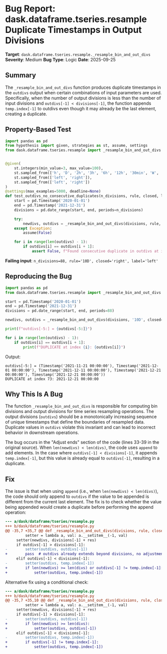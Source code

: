 # Bug Report: dask.dataframe.tseries.resample Duplicate Timestamps in Output Divisions

**Target**: `dask.dataframe.tseries.resample._resample_bin_and_out_divs`
**Severity**: Medium
**Bug Type**: Logic
**Date**: 2025-09-25

## Summary

The `_resample_bin_and_out_divs` function produces duplicate timestamps in the `outdivs` output when certain combinations of input parameters are used. Specifically, when the number of output divisions is less than the number of input divisions and `outdivs[-1] < divisions[-1]`, the function appends `temp.index[-1]` to outdivs even though it may already be the last element, creating a duplicate.

## Property-Based Test

```python
import pandas as pd
from hypothesis import given, strategies as st, assume, settings
from dask.dataframe.tseries.resample import _resample_bin_and_out_divs


@given(
    st.integers(min_value=3, max_value=100),
    st.sampled_from(['h', 'D', '2h', '3h', '6h', '12h', '30min', 'W', '2D', '3D', '5D', '7D', '10D']),
    st.sampled_from(['left', 'right']),
    st.sampled_from(['left', 'right'])
)
@settings(max_examples=5000, deadline=None)
def test_outdivs_no_consecutive_duplicates(n_divisions, rule, closed, label):
    start = pd.Timestamp('2020-01-01')
    end = pd.Timestamp('2021-12-31')
    divisions = pd.date_range(start, end, periods=n_divisions)

    try:
        newdivs, outdivs = _resample_bin_and_out_divs(divisions, rule, closed=closed, label=label)
    except Exception:
        assume(False)

    for i in range(len(outdivs) - 1):
        if outdivs[i] == outdivs[i + 1]:
            assert False, f"Found consecutive duplicate in outdivs at index {i}: {outdivs[i]}"
```

**Failing input**: `n_divisions=88, rule='10D', closed='right', label='left'`

## Reproducing the Bug

```python
import pandas as pd
from dask.dataframe.tseries.resample import _resample_bin_and_out_divs

start = pd.Timestamp('2020-01-01')
end = pd.Timestamp('2021-12-31')
divisions = pd.date_range(start, end, periods=88)

newdivs, outdivs = _resample_bin_and_out_divs(divisions, '10D', closed='right', label='left')

print(f"outdivs[-5:] = {outdivs[-5:]}")

for i in range(len(outdivs) - 1):
    if outdivs[i] == outdivs[i + 1]:
        print(f"DUPLICATE at index {i}: {outdivs[i]}")
```

Output:
```
outdivs[-5:] = (Timestamp('2021-11-21 00:00:00'), Timestamp('2021-12-01 00:00:00'), Timestamp('2021-12-11 00:00:00'), Timestamp('2021-12-21 00:00:00'), Timestamp('2021-12-21 00:00:00'))
DUPLICATE at index 73: 2021-12-21 00:00:00
```

## Why This Is A Bug

The function `_resample_bin_and_out_divs` is responsible for computing bin divisions and output divisions for time series resampling operations. The output divisions (`outdivs`) should be a monotonically increasing sequence of unique timestamps that define the boundaries of resampled data. Duplicate values in `outdivs` violate this invariant and can lead to incorrect behavior in downstream operations.

The bug occurs in the "Adjust ends" section of the code (lines 33-39 in the original source). When `len(newdivs) < len(divs)`, the code uses `append` to add elements. In the case where `outdivs[-1] < divisions[-1]`, it appends `temp.index[-1]`, but this value is already equal to `outdivs[-1]`, resulting in a duplicate.

## Fix

The issue is that when using `append` (i.e., when `len(newdivs) < len(divs)`), the code should only append to `outdivs` if the value to be appended is different from the current last element. The fix is to check whether the value being appended would create a duplicate before performing the append operation:

```diff
--- a/dask/dataframe/tseries/resample.py
+++ b/dask/dataframe/tseries/resample.py
@@ -35,7 +35,7 @@ def _resample_bin_and_out_divs(divisions, rule, closed="left", label="left"):
         setter = lambda a, val: a.__setitem__(-1, val)
     setter(newdivs, divisions[-1] + res)
     if outdivs[-1] > divisions[-1]:
-        setter(outdivs, outdivs[-1])
+        pass  # outdivs already extends beyond divisions, no adjustment needed
     elif outdivs[-1] < divisions[-1]:
-        setter(outdivs, temp.index[-1])
+        if len(newdivs) >= len(divs) or outdivs[-1] != temp.index[-1]:
+            setter(outdivs, temp.index[-1])
```

Alternative fix using a conditional check:
```diff
--- a/dask/dataframe/tseries/resample.py
+++ b/dask/dataframe/tseries/resample.py
@@ -35,7 +35,10 @@ def _resample_bin_and_out_divs(divisions, rule, closed="left", label="left"):
         setter = lambda a, val: a.__setitem__(-1, val)
     setter(newdivs, divisions[-1] + res)
     if outdivs[-1] > divisions[-1]:
-        setter(outdivs, outdivs[-1])
+        if len(newdivs) >= len(divs):
+            setter(outdivs, outdivs[-1])
     elif outdivs[-1] < divisions[-1]:
-        setter(outdivs, temp.index[-1])
+        if outdivs[-1] != temp.index[-1]:
+            setter(outdivs, temp.index[-1])
```